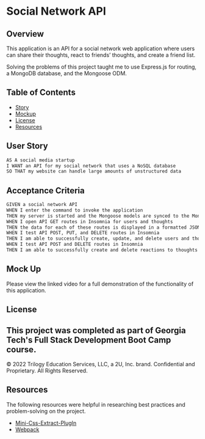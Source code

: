 # Social Network API

## Overview

This application is an API for a social network web application where users can share their thoughts, react to friends’ thoughts, and create a friend list. 

Solving the problems of this project taught me to use Express.js for routing, a MongoDB database, and the Mongoose ODM. 

## Table of Contents

- [Story](#user-story)
- [Mockup](#mockup) 
- [License](#license)
- [Resources](#resources)

## User Story

```md
AS A social media startup
I WANT an API for my social network that uses a NoSQL database
SO THAT my website can handle large amounts of unstructured data
```

## Acceptance Criteria

```md
GIVEN a social network API
WHEN I enter the command to invoke the application
THEN my server is started and the Mongoose models are synced to the MongoDB database
WHEN I open API GET routes in Insomnia for users and thoughts
THEN the data for each of these routes is displayed in a formatted JSON
WHEN I test API POST, PUT, and DELETE routes in Insomnia
THEN I am able to successfully create, update, and delete users and thoughts in my database
WHEN I test API POST and DELETE routes in Insomnia
THEN I am able to successfully create and delete reactions to thoughts and add and remove friends to a user’s friend list
```

## Mock Up

Please view the linked video for a full demonstration of the functionality of this application.

## License
This project was completed as part of Georgia Tech's Full Stack Development Boot Camp course. 
---
© 2022 Trilogy Education Services, LLC, a 2U, Inc. brand. Confidential and Proprietary. All Rights Reserved.


## Resources
The following resources were helpful in researching best practices and problem-solving on the project.
* [Mini-Css-Extract-PlugIn](https://www.npmjs.com/package/mini-css-extract-plugin)
* [Webpack](https://www.npmjs.com/package/webpack)



